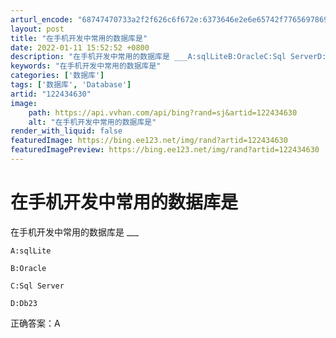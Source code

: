```yaml
---
arturl_encode: "68747470733a2f2f626c6f672e:6373646e2e6e65742f77656978696e5f34383431393931342f:61727469636c652f64657461696c732f313232343334363330"
layout: post
title: "在手机开发中常用的数据库是"
date: 2022-01-11 15:52:52 +0800
description: "在手机开发中常用的数据库是 ___A:sqlLiteB:OracleC:Sql ServerD:Db"
keywords: "在手机开发中常用的数据库是"
categories: ['数据库']
tags: ['数据库', 'Database']
artid: "122434630"
image:
    path: https://api.vvhan.com/api/bing?rand=sj&artid=122434630
    alt: "在手机开发中常用的数据库是"
render_with_liquid: false
featuredImage: https://bing.ee123.net/img/rand?artid=122434630
featuredImagePreview: https://bing.ee123.net/img/rand?artid=122434630
---
```


# 在手机开发中常用的数据库是

在手机开发中常用的数据库是 \_\_\_

```
A:sqlLite
```

```
B:Oracle
```

```
C:Sql Server
```

```
D:Db23
```

正确答案：A